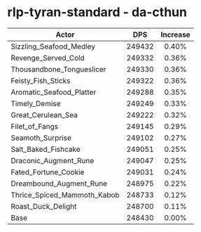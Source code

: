 # rlp-tyran-standard - da-cthun
| Actor | DPS | Increase |
|---|:---:|:---:|
|Sizzling_Seafood_Medley|249432|0.40%|
|Revenge_Served_Cold|249332|0.36%|
|Thousandbone_Tongueslicer|249330|0.36%|
|Feisty_Fish_Sticks|249322|0.36%|
|Aromatic_Seafood_Platter|249288|0.35%|
|Timely_Demise|249249|0.33%|
|Great_Cerulean_Sea|249222|0.32%|
|Filet_of_Fangs|249145|0.29%|
|Seamoth_Surprise|249102|0.27%|
|Salt_Baked_Fishcake|249051|0.25%|
|Draconic_Augment_Rune|249047|0.25%|
|Fated_Fortune_Cookie|249031|0.24%|
|Dreambound_Augment_Rune|248975|0.22%|
|Thrice_Spiced_Mammoth_Kabob|248733|0.12%|
|Roast_Duck_Delight|248700|0.11%|
|Base|248430|0.00%|
